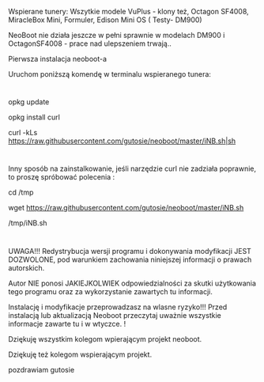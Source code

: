 


Wspierane tunery: Wszytkie modele VuPlus - klony też, Octagon SF4008, MiracleBox Mini, Formuler, Edison Mini OS ( Testy- DM900)

NeoBoot nie działa jeszcze w pełni sprawnie w  modelach DM900 i OctagonSF4008 - prace nad ulepszeniem trwają..

Pierwsza instalacja neoboot-a

Uruchom poniższą komendę w terminalu wspieranego tunera:
#

opkg update 

opkg install curl 

curl -kLs https://raw.githubusercontent.com/gutosie/neoboot/master/iNB.sh|sh
#

Inny sposób na zainstalkowanie, jeśli narzędzie curl nie zadziała poprawnie, to proszę spróbować polecenia :

cd /tmp

wget https://raw.githubusercontent.com/gutosie/neoboot/master/iNB.sh

/tmp/iNB.sh
#

UWAGA!!! 
 Redystrybucja wersji programu i dokonywania modyfikacji JEST DOZWOLONE, pod warunkiem zachowania niniejszej informacji o prawach autorskich. 

Autor NIE ponosi JAKIEJKOLWIEK odpowiedzialności za skutki użytkowania tego programu oraz za wykorzystanie zawartych tu informacji.

Instalację i modyfikacje przeprowadzasz na wlasne ryzyko!!! Przed instalacją lub aktualizacją Neoboot przeczytaj uważnie wszystkie informacje zawarte tu i w wtyczce. !

Dziękuję wszystkim kolegom wpierającym projekt neoboot.

Dziękuję też kolegom wspierającym projekt.

pozdrawiam gutosie




